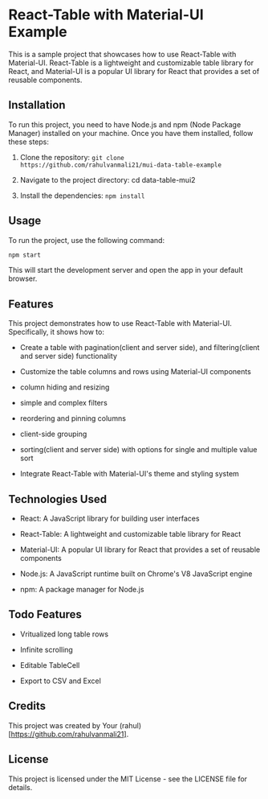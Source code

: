 # React-Table with Material-UI Example

This is a sample project that showcases how to use React-Table with Material-UI. React-Table is a lightweight and customizable table library for React, and Material-UI is a popular UI library for React that provides a set of reusable components.

## Installation

To run this project, you need to have Node.js and npm (Node Package Manager) installed on your machine. Once you have them installed, follow these steps:


1. Clone the repository: `git clone https://github.com/rahulvanmali21/mui-data-table-example`

2. Navigate to the project directory: cd data-table-mui2

3. Install the dependencies: `npm install`


## Usage


To run the project, use the following command:

```bash
npm start
```

This will start the development server and open the app in your default browser.



## Features

This project demonstrates how to use React-Table with Material-UI. Specifically, it shows how to:

- Create a table with pagination(client and server side), and filtering(client and server side) functionality

- Customize the table columns and rows using Material-UI components

- column hiding and resizing

- simple and complex filters

- reordering and pinning columns

- client-side grouping

- sorting(client and server side) with options for single and multiple value sort

- Integrate React-Table with Material-UI's theme and styling system


## Technologies Used


- React: A JavaScript library for building user interfaces

- React-Table: A lightweight and customizable table library for React

- Material-UI: A popular UI library for React that provides a set of reusable components

- Node.js: A JavaScript runtime built on Chrome's V8 JavaScript engine

- npm: A package manager for Node.js


## Todo Features

- Vritualized long table rows

- Infinite scrolling 

- Editable TableCell

- Export to CSV and Excel


## Credits

This project was created by Your (rahul)[https://github.com/rahulvanmali21].

## License

This project is licensed under the MIT License - see the LICENSE file for details.

